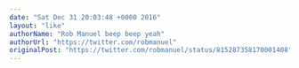 ```yaml
---
date: "Sat Dec 31 20:03:48 +0000 2016"
layout: "like"
authorName: "Rob Manuel beep beep yeah"
authorUrl: "https://twitter.com/robmanuel"
originalPost: "https://twitter.com/robmanuel/status/815287358170001408"
---
```


